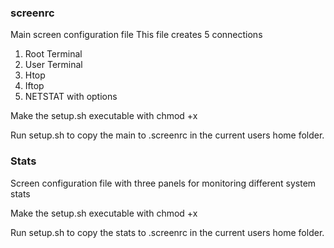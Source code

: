 ### screenrc
Main screen configuration file
This file creates 5 connections
1. Root Terminal
2. User Terminal
3. Htop
4. Iftop
5. NETSTAT with options

Make the setup.sh executable with chmod +x

Run setup.sh to copy the main to .screenrc in the current users home folder.

### Stats
Screen configuration file with three panels for monitoring different system stats

Make the setup.sh executable with chmod +x

Run setup.sh to copy the stats to .screenrc in the current users home folder.
